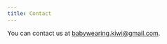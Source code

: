 ```yaml
---
title: Contact
---
```


You can contact us at [babywearing.kiwi@gmail.com](mailto:babywearing.kiwi@gmail.com).
